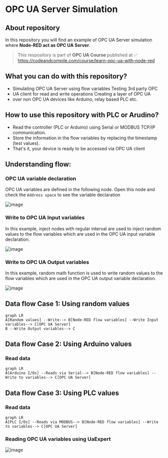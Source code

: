 OPC UA Server Simulation
====

## About repository
In this repository you will find an example of OPC UA Server simulation where **Node-RED act as OPC UA Server**. 

> This respository is part of **OPC UA Course** published at ✅
> https://codeandcompile.com/course/learn-opc-ua-with-node-red

## What you can do with this repository?
 -  Simulating OPC UA Server using flow variables Testing 3rd party OPC
 -    UA client for read and write operations  Creating a layer of OPC UA
 -    over non OPC UA devices like Arduino, relay based PLC etc.

## How to use this repository with PLC or Arudino?

 - Read the controller (PLC or Arduino) using Serial or MODBUS TCP/IP communication.
 -  Store the information in the flow variables by replacing the timestamp (test values).
 - That's it, your device is ready to be accessed via OPC UA client

## Understanding flow:

### OPC UA variable declaration
OPC UA variables are defined in the following node. Open this node and check the `Address space` to see the variable declaration

![image](https://user-images.githubusercontent.com/48238929/210648385-aee5cb65-05f7-4977-92cd-7d30e1faaa84.png)

### Write to OPC UA Input variables
In this example, inject nodes with regular interval are used to inject random values to the flow variables which are used in the OPC UA input variable declaration. 

![image](https://user-images.githubusercontent.com/48238929/210648871-60a1d7be-bec4-4a16-a53c-b0ecbc20642c.png)


### Write to OPC UA Output variables
In this example, random math function is used to write random values to the flow variables which are used in the OPC UA output variable declaration. 

![image](https://user-images.githubusercontent.com/48238929/210649503-2b91e735-df00-4917-ac37-4d3d117215d2.png)

## Data flow Case 1: Using random values
```mermaid
graph LR
A[Random values] --Write--> B[Node-RED flow variables] --Write Input variables--> C[OPC UA Server] 
B --Write Output variables--> C
```

## Data flow Case 2: Using Arduino values
### Read data
```mermaid
graph LR
A[Arduino I/Os] --Reads via Serial--> B[Node-RED flow variables] --Write to variables--> C[OPC UA Server] 
```


## Data flow Case 3: Using PLC values
### Read data
```mermaid
graph LR
A[PLC I/Os] --Reads via MODBUS--> B[Node-RED flow variables] --Write to variables--> C[OPC UA Server] 
```

### Reading OPC UA variables using UaExpert
![image](https://user-images.githubusercontent.com/48238929/210653141-4a3c6353-b4f4-4767-9188-c592ec87f44d.png)



